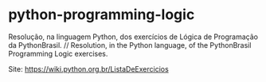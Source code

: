 # python-programming-logic
Resolução, na linguagem Python, dos exercícios de Lógica de Programação da PythonBrasil. // Resolution, in the Python language, of the PythonBrasil Programming Logic exercises.

Site: https://wiki.python.org.br/ListaDeExercicios
